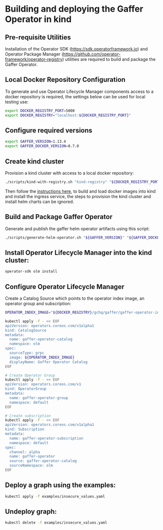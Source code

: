 # Building and deploying the Gaffer Operator in kind

## Pre-requisite Utilities
Installation of the Operator SDK (https://sdk.operatorframework.io) and Operator Package Manager (https://github.com/operator-framework/operator-registry) utilities are required to build and package the Gaffer Operator.

## Local Docker Repository Configuration
To generate and use Operator Lifecycle Manager components access to a docker repository is required, the settings below can be used for local testing use:
```bash
export DOCKER_REGISTRY_PORT=5000
export DOCKER_REGISTRY="localhost:${DOCKER_REGISTRY_PORT}"
```

## Configure required versions
```bash
export GAFFER_VERSION=1.13.4
export GAFFER_DOCKER_VERSION=0.7.0
```

## Create kind cluster
Provision a kind cluster with access to a local docker repository:
```bash
./scripts/kind-with-registry.sh "kind-registry" "${DOCKER_REGISTRY_PORT}"
```
Then follow the [instructions here](https://github.com/gchq/gaffer-docker/blob/develop/kubernetes/docs/kind-deployment.md), to build and load docker images into kind and install the ingress service, the steps to provision the kind cluster and install helm charts can be ignored.

## Build and Package Gaffer Operator
Generate and publish the gaffer helm operator artifacts using this script:
```bash
./scripts/generate-helm-operator.sh "${GAFFER_VERSION}" "${GAFFER_DOCKER_VERSION}" "${DOCKER_REGISTRY}"
```

## Install Operator Lifecycle Manager into the kind cluster:
```bash
operator-sdk olm install
```

## Configure Operator Lifecycle Manager
Create a Catalog Source which points to the operator index image, an operator group and subscription:
```bash
OPERATOR_INDEX_IMAGE="${DOCKER_REGISTRY}/gchq/gaffer/gaffer-operator-index:${GAFFER_VERSION}"

kubectl apply -f - << EOF
apiVersion: operators.coreos.com/v1alpha1
kind: CatalogSource
metadata:
  name: gaffer-operator-catalog
  namespace: olm
spec:
  sourceType: grpc
  image: ${OPERATOR_INDEX_IMAGE}
  displayName: Gaffer Operator Catalog
EOF

# Create Operator Group
kubectl apply -f - << EOF
apiVersion: operators.coreos.com/v1
kind: OperatorGroup
metadata:
  name: gaffer-operator-group
  namespace: default
EOF

# Create subscription
kubectl apply -f - << EOF
apiVersion: operators.coreos.com/v1alpha1
kind: Subscription
metadata:
  name: gaffer-operator-subscription
  namespace: default
spec:
  channel: alpha
  name: gaffer-operator
  source: gaffer-operator-catalog
  sourceNamespace: olm
EOF
```

## Deploy a graph using the examples:
```bash
kubectl apply -f examples/insecure_values.yaml
```

## Undeploy graph:
```bash
kubectl delete -f examples/insecure_values.yaml
```